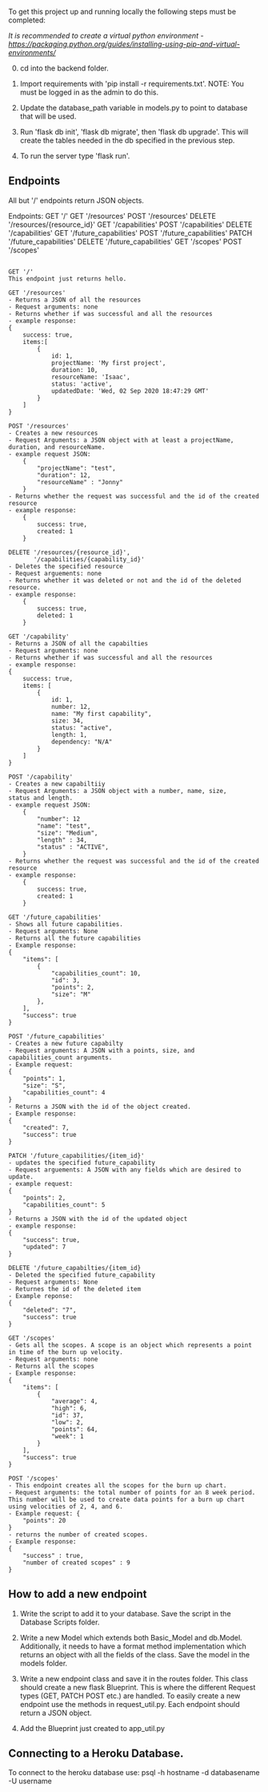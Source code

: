 To get this project up and running locally the following steps must be completed:

*It is recommended to create a virtual python environment - https://packaging.python.org/guides/installing-using-pip-and-virtual-environments/*

0. cd into the backend folder.

1. Import requirements with 'pip install -r requirements.txt'. NOTE: You must be logged in as the admin to do this.

2. Update the database_path variable in models.py to point to database that will be used.  

3. Run 'flask db init', 'flask db migrate', then 'flask db upgrade'. This will create the tables needed in the db specified in the previous step.  

4. To run the server type 'flask run'.

## Endpoints
All but '/' endpoints return JSON objects.

Endpoints:
GET '/'
GET '/resources'
POST '/resources'
DELETE '/resources/{resource_id}'
GET '/capabilities'
POST '/capabilities'
DELETE '/capabilities'
GET '/future_capabilities'
POST '/future_capabilities'
PATCH '/future_capabilities'
DELETE '/future_capabilities'
GET '/scopes'
POST '/scopes'


```

GET '/'
This endpoint just returns hello.

GET '/resources'
- Returns a JSON of all the resources
- Request arguments: none
- Returns whether if was successful and all the resources
- example response:
{
    success: true,
    items:[
        {
            id: 1,
            projectName: 'My first project',
            duration: 10,
            resourceName: 'Isaac',
            status: 'active',
            updatedDate: 'Wed, 02 Sep 2020 18:47:29 GMT'
        }
    ]
}

POST '/resources'
- Creates a new resources
- Request Arguments: a JSON object with at least a projectName, duration, and resourceName. 
- example request JSON:
    {
        "projectName": "test",
        "duration": 12,
        "resourceName" : "Jonny"
    } 
- Returns whether the request was successful and the id of the created resource
- example response: 
    {
        success: true,
        created: 1
    }

DELETE '/resources/{resource_id}', 
       '/capabilities/{capability_id}'
- Deletes the specified resource
- Request arguements: none
- Returns whether it was deleted or not and the id of the deleted resource.
- example response: 
    {
        success: true,
        deleted: 1
    }

GET '/capability'
- Returns a JSON of all the capabilties
- Request arguments: none
- Returns whether if was successful and all the resources
- example response:
{
    success: true,
    items: [
        {
            id: 1,
            number: 12,
            name: "My first capability",
            size: 34,
            status: "active",
            length: 1,
            dependency: "N/A"
        }
    ]
}

POST '/capability'
- Creates a new capabiltiiy
- Request Arguments: a JSON object with a number, name, size,
status and length. 
- example request JSON:
    {
        "number": 12
        "name": "test",
        "size": "Medium",
        "length" : 34,
        "status" : "ACTIVE",
    } 
- Returns whether the request was successful and the id of the created resource
- example response: 
    {
        success: true,
        created: 1
    }

GET '/future_capabilities'
- Shows all future capabilities. 
- Request arguments: None
- Returns all the future capabilities
- Example response:
{
    "items": [
        {
            "capabilities_count": 10,
            "id": 3,
            "points": 2,
            "size": "M"
        },
    ],
    "success": true
}

POST '/future_capabilities'
- Creates a new future capabilty
- Request arguments: A JSON with a points, size, and capabilities_count arguments.
- Example request:
{
    "points": 1,
    "size": "S",
    "capabilities_count": 4
}
- Returns a JSON with the id of the object created.
- Example response: 
{
    "created": 7,
    "success": true
}

PATCH '/future_capabilities/{item_id}'
- updates the specified future_capability
- Request arguements: A JSON with any fields which are desired to update.
- example request: 
{
    "points": 2,
    "capabilities_count": 5
}
- Returns a JSON with the id of the updated object
- example response:
{
    "success": true,
    "updated": 7
}

DELETE '/future_capabilties/{item_id}
- Deleted the specified future_capability
- Request arguments: None
- Returnes the id of the deleted item
- Example reponse:
{
    "deleted": "7",
    "success": true
}

GET '/scopes'
- Gets all the scopes. A scope is an object which represents a point in time of the burn up velocity.
- Request arguments: none
- Returns all the scopes
- Example response:
{
    "items": [
        {
            "average": 4,
            "high": 6,
            "id": 37,
            "low": 2,
            "points": 64,
            "week": 1
        }
    ],
    "success": true
}

POST '/scopes'
- This endpoint creates all the scopes for the burn up chart.
- Request arguments: the total number of points for an 8 week period. This number will be used to create data points for a burn up chart using velocities of 2, 4, and 6. 
- Example request: {
    "points": 20
}
- returns the number of created scopes.
- Example response: 
{
    "success" : true,
    "number of created scopes" : 9
}
```

## How to add a new endpoint

1. Write the script to add it to your database. Save the script in the Database Scripts folder.

2. Write a new Model which extends both Basic_Model and db.Model. Additionally, it needs to have a format method implementation which returns an object with all the fields of the class. Save the model in the models folder.

3. Write a new endpoint class and save it in the routes folder. This class should create a new flask Blueprint. This is where the different Request types (GET, PATCH POST etc.) are handled. To easily create a new endpoint use the methods in request_util.py. Each endpoint should return a JSON object.

4. Add the Blueprint just created to app_util.py 

## Connecting to a Heroku Database. 
To connect to the heroku database use: psql -h hostname -d databasename -U username